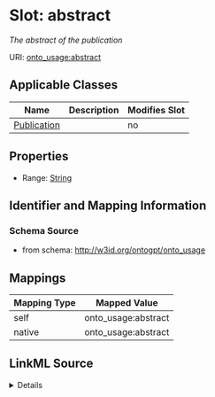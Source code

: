 

# Slot: abstract


_The abstract of the publication_



URI: [onto_usage:abstract](http://w3id.org/ontogpt/onto_usageabstract)



<!-- no inheritance hierarchy -->





## Applicable Classes

| Name | Description | Modifies Slot |
| --- | --- | --- |
| [Publication](Publication.md) |  |  no  |







## Properties

* Range: [String](String.md)





## Identifier and Mapping Information







### Schema Source


* from schema: http://w3id.org/ontogpt/onto_usage




## Mappings

| Mapping Type | Mapped Value |
| ---  | ---  |
| self | onto_usage:abstract |
| native | onto_usage:abstract |




## LinkML Source

<details>
```yaml
name: abstract
description: The abstract of the publication
from_schema: http://w3id.org/ontogpt/onto_usage
rank: 1000
alias: abstract
owner: Publication
domain_of:
- Publication
range: string

```
</details>